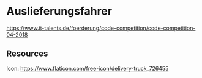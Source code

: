 # Auslieferungsfahrer
https://www.it-talents.de/foerderung/code-competition/code-competition-04-2018

## Resources
Icon: https://www.flaticon.com/free-icon/delivery-truck_726455
